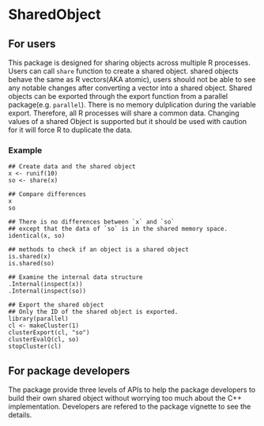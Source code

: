 # SharedObject
## For users
This package is designed for sharing objects across multiple R
processes. Users can call `share` function to create a shared
object. shared objects behave the same as R vectors(AKA atomic),
users should not be able to see any notable changes after converting a
vector into a shared object. Shared objects can be exported through
the export function from a parallel package(e.g. `parallel`). There is no memory
dulplication during the variable export. Therefore, all R processes
will share a common data. Changing values of a shared Object is
supported but it should be used with caution for it will force R 
to duplicate the data.

### Example
```
## Create data and the shared object
x <- runif(10)
so <- share(x)

## Compare differences
x
so

## There is no differences between `x` and `so` 
## except that the data of `so` is in the shared memory space.
identical(x, so)

## methods to check if an object is a shared object
is.shared(x)
is.shared(so)

## Examine the internal data structure
.Internal(inspect(x))
.Internal(inspect(so))

## Export the shared object
## Only the ID of the shared object is exported.
library(parallel)
cl <- makeCluster(1)
clusterExport(cl, "so")
clusterEvalQ(cl, so)
stopCluster(cl)
```

## For package developers
The package provide three levels of APIs to help the package developers to build their own shared object without worrying too much about the C++ implementation. Developers are refered to the package vignette to see the details.




